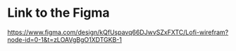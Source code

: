 # Link to the Figma 

https://www.figma.com/design/kQfUspavq66DJwvSZxFXTC/Lofi-wirefram?node-id=0-1&t=zLOAVgBgO1XDTGKB-1
